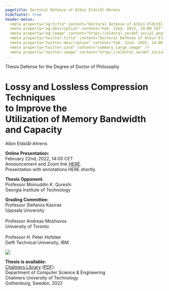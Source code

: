 ```yaml
---
pagetitle: Doctoral Defense of Albin Eldstål-Ahrens
hidefooter: true
header-metas:
  <meta property="og:title" content="Doctoral Defense of Albin Eldstål-Ahrens" />
  <meta property="og:description" content="Feb. 22nd, 2022, 14:00 CET" />
  <meta property="og:image" content="https://eldstal.se/def_social.png" />
  <meta property="twitter:title" content="Doctoral Defense of Albin Eldstål-Ahrens" />
  <meta property="twitter:description" content="Feb. 22nd, 2022, 14:00 CET" />
  <meta property="twitter:card" content="summary_large_image" />
  <meta property="twitter:image" content="https://eldstal.se/def_social.png" />
...
```


<div class="thesis">

<p class="head">
  Thesis Defense for the Degree of Doctor of Philosophy
</p>

<h1>
Lossy and Lossless Compression Techniques<br />
to Improve the<br />
Utilization of Memory Bandwidth and Capacity
</h1>

<p class="author">
Albin Eldstål-Ahrens
</p>

<p>
<b>Online Presentation:</b><br />
February 22nd, 2022, 14:00 CET<br />
Announcement and Zoom link <a href="https://research.chalmers.se/en/publication/528343">HERE</a>.<br />
Presentation with annotations HERE shortly.
</p>

<p>
<b>Thesis Opponent:</b><br />
Professor Moinuddin K. Qureshi<br />
Georgia Institute of Technology
</p>

<p>
<b>Grading Committee:</b><br />
Professor Stefanos Kaxiras<br />
Uppsala University<br />
<br />
Professor Andreas Moshovos<br />
University of Toronto<br />
<br />
Professor H. Peter Hofstee<br />
Delft Technical University, IBM
</p>

<img src="../chalmers.png" />

<p>
<b>Thesis is available:</b><br />
<a href="https://research.chalmers.se/en/publication/528343">Chalmers Library</a>
(<a href="https://research.chalmers.se/publication/528343/file/528343_Fulltext.pdf">PDF</a>).<br />
Department of Computer Science & Engineering<br />
Chalmers University of Technology<br />
Gothenburg, Sweden, 2022
</p>

</div>
